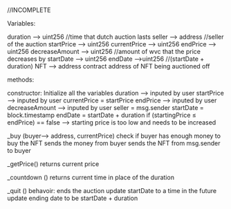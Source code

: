 //INCOMPLETE

Variables: 

duration --> uint256 
//time that dutch auction lasts
seller --> address 
//seller of the auction
startPrice --> uint256 
currentPrice --> uint256
endPrice --> uint256 
decreaseAmount --> uint256
//amount of wvc that the price decreases by
startDate --> uint256
endDate -->uint256
//(startDate + duration)
NFT --> address
contract address of NFT being auctioned off

methods:

constructor:
	Initialize all the variables
	duration --> inputed by user
	startPrice --> inputed by user
	currentPrice = startPrice
	endPrice --> inputed by user
	decreaseAmount --> inputed by user
	seller = msg.sender
	startDate = block.timestamp
	endDate = startDate + duration
	if (startingPrice ≤ endPrice) == false --> starting price is too low and needs to be increased


_buy (buyer--> address, currentPrice)
	check if buyer has enough money to buy the NFT
		sends the money from buyer
	 	sends the NFT from msg.sender to buyer

_getPrice()
  returns current price

_countdown ()
	 returns current time in place of the duration 

_quit ()
behavoir:
	ends the auction
     	update startDate to a time in the future
     	update ending date to be startDate + duration

	


